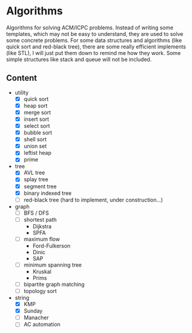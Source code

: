 # Algorithms

Algorithms for solving ACM/ICPC problems. Instead of writing some templates, which may not be easy to understand, they are used to solve some concrete problems. For some data structures and algorithms (like quick sort and red-black tree), there are some really efficient implements (like STL), I will just put them down to remind me how they work. Some simple structures like stack and queue will not be included.

## Content

- utility
    - [x] quick sort
    - [x] heap sort
    - [x] merge sort
    - [x] insert sort
    - [x] select sort
    - [x] bubble sort
    - [x] shell sort
    - [x] union set
    - [x] leftist heap
    - [x] prime
- tree
    - [x] AVL tree
    - [x] splay tree
    - [x] segment tree
    - [x] binary indexed tree
    - [ ] red-black tree (hard to implement, under construction...)
- graph
    - [ ] BFS / DFS
    - [ ] shortest path
        - Dijkstra
        - SPFA
    - [ ] maximum flow
        - Ford-Fulkerson
        - Dinic
        - SAP
    - [ ] minimum spanning tree
        - Kruskal
        - Prims
    - [ ] bipartite graph matching
    - [ ] topology sort
- string
    - [x] KMP
    - [x] Sunday
    - [ ] Manacher
    - [ ] AC automation